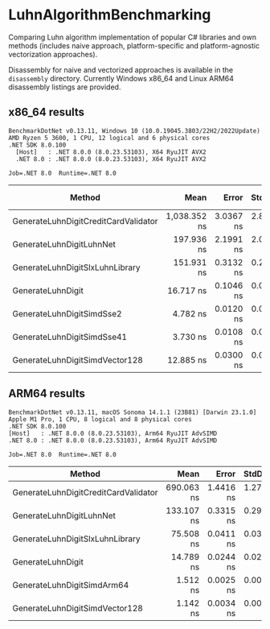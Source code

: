 # LuhnAlgorithmBenchmarking

Comparing Luhn algorithm implementation of popular C# libraries and own methods (includes naive approach, platform-specific and platform-agnostic vectorization approaches).

Disassembly for naive and vectorized approaches is available in the `disassembly` directory. Currently Windows x86_64 and Linux ARM64 disassembly listings are provided.

## x86_64 results

```
BenchmarkDotNet v0.13.11, Windows 10 (10.0.19045.3803/22H2/2022Update)
AMD Ryzen 5 3600, 1 CPU, 12 logical and 6 physical cores
.NET SDK 8.0.100
  [Host]   : .NET 8.0.0 (8.0.23.53103), X64 RyuJIT AVX2
  .NET 8.0 : .NET 8.0.0 (8.0.23.53103), X64 RyuJIT AVX2

Job=.NET 8.0  Runtime=.NET 8.0
```

| Method                               | Mean         | Error     | StdDev    | Ratio | RatioSD | Code Size |
|------------------------------------- |-------------:|----------:|----------:|------:|--------:|----------:|
| GenerateLuhnDigitCreditCardValidator | 1,038.352 ns | 3.0367 ns | 2.8406 ns | 62.11 |    0.29 |   1,074 B |
| GenerateLuhnDigitLuhnNet             |   197.936 ns | 2.1991 ns | 2.0570 ns | 11.84 |    0.15 |     319 B |
| GenerateLuhnDigitSlxLuhnLibrary      |   151.931 ns | 0.3132 ns | 0.2777 ns |  9.09 |    0.06 |     326 B |
| GenerateLuhnDigit                    |    16.717 ns | 0.1046 ns | 0.0978 ns |  1.00 |    0.00 |     150 B |
| GenerateLuhnDigitSimdSse2            |     4.782 ns | 0.0120 ns | 0.0101 ns |  0.29 |    0.00 |     316 B |
| GenerateLuhnDigitSimdSse41           |     3.730 ns | 0.0108 ns | 0.0096 ns |  0.22 |    0.00 |     251 B |
| GenerateLuhnDigitSimdVector128       |    12.885 ns | 0.0300 ns | 0.0281 ns |  0.77 |    0.00 |     221 B |

## ARM64 results

```
BenchmarkDotNet v0.13.11, macOS Sonoma 14.1.1 (23B81) [Darwin 23.1.0]
Apple M1 Pro, 1 CPU, 8 logical and 8 physical cores
.NET SDK 8.0.100
[Host]   : .NET 8.0.0 (8.0.23.53103), Arm64 RyuJIT AdvSIMD
.NET 8.0 : .NET 8.0.0 (8.0.23.53103), Arm64 RyuJIT AdvSIMD

Job=.NET 8.0  Runtime=.NET 8.0
```

| Method                               | Mean       | Error     | StdDev    | Ratio | RatioSD |
|------------------------------------- |-----------:|----------:|----------:|------:|--------:|
| GenerateLuhnDigitCreditCardValidator | 690.063 ns | 1.4416 ns | 1.2779 ns | 46.66 |    0.09 |
| GenerateLuhnDigitLuhnNet             | 133.107 ns | 0.3315 ns | 0.2939 ns |  9.00 |    0.03 |
| GenerateLuhnDigitSlxLuhnLibrary      |  75.508 ns | 0.0411 ns | 0.0344 ns |  5.11 |    0.01 |
| GenerateLuhnDigit                    |  14.789 ns | 0.0244 ns | 0.0204 ns |  1.00 |    0.00 |
| GenerateLuhnDigitSimdArm64           |   1.512 ns | 0.0025 ns | 0.0024 ns |  0.10 |    0.00 |
| GenerateLuhnDigitSimdVector128       |   1.142 ns | 0.0034 ns | 0.0030 ns |  0.08 |    0.00 |
